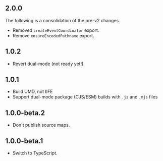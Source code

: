 ## 2.0.0

The following is a consolidation of the pre-v2 changes.

- Removed `createEventCoordinator` export.
- Remove `ensureEncodedPathname` export.

## 1.0.2

- Revert dual-mode (not ready yet!).

## 1.0.1

- Build UMD, not IIFE
- Support dual-mode package (CJS/ESM) builds with `.js` and `.mjs` files

## 1.0.0-beta.2

- Don't publish source maps.

## 1.0.0-beta.1

- Switch to TypeScript.
